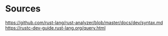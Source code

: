 # Sources

<https://github.com/rust-lang/rust-analyzer/blob/master/docs/dev/syntax.md>
<https://rustc-dev-guide.rust-lang.org/query.html>